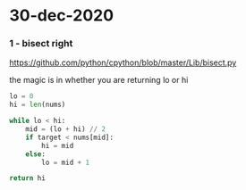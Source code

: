 # 30-dec-2020

### 1 - bisect right

https://github.com/python/cpython/blob/master/Lib/bisect.py

the magic is in whether you are returning lo or hi

```python
lo = 0    
hi = len(nums)

while lo < hi:
    mid = (lo + hi) // 2
    if target < nums[mid]:
        hi = mid
    else:
        lo = mid + 1

return hi
```
